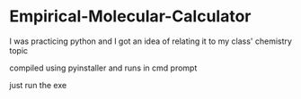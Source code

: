 # Empirical-Molecular-Calculator
I was practicing python and I got an idea of relating it to my class' chemistry topic

compiled using pyinstaller and runs in cmd prompt

just run the exe
